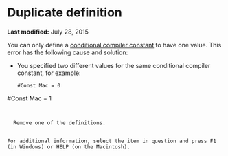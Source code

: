 
# Duplicate definition

 **Last modified:** July 28, 2015

You can only define a  [conditional compiler constant](b8bdf64f-5920-1ae9-16d0-b26d09524a30.md) to have one value. This error has the following cause and solution:




- You specified two different values for the same conditional compiler constant, for example:
    
  ```
  #Const Mac = 0 
#Const Mac = 1 

  ```


    Remove one of the definitions.
    

For additional information, select the item in question and press F1 (in Windows) or HELP (on the Macintosh).
